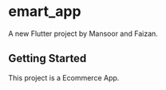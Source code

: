 # emart_app

A new Flutter project by Mansoor and Faizan.

## Getting Started

This project is a Ecommerce App.
